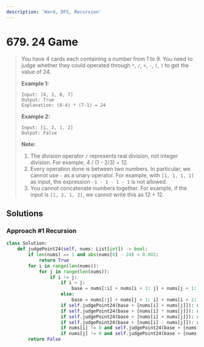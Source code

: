 ```yaml
---
description: 'Hard, DFS, Recursion'
---
```


# 679. 24 Game

> You have 4 cards each containing a number from 1 to 9. You need to judge whether they could operated through `*`, `/`, `+`, `-`, `(`, `)` to get the value of 24.
>
> **Example 1:**  
>
>
> ```text
> Input: [4, 1, 8, 7]
> Output: True
> Explanation: (8-4) * (7-1) = 24
> ```
>
> **Example 2:**  
>
>
> ```text
> Input: [1, 2, 1, 2]
> Output: False
> ```
>
> **Note:**  
>
>
> 1. The division operator `/` represents real division, not integer division. For example, 4 / \(1 - 2/3\) = 12.
> 2. Every operation done is between two numbers. In particular, we cannot use `-` as a unary operator. For example, with `[1, 1, 1, 1]` as input, the expression `-1 - 1 - 1 - 1` is not allowed.
> 3. You cannot concatenate numbers together. For example, if the input is `[1, 2, 1, 2]`, we cannot write this as 12 + 12.

## Solutions

### Approach \#1 Recursion

```python
class Solution:
    def judgePoint24(self, nums: List[int]) -> bool:
        if len(nums) == 1 and abs(nums[0] - 24) < 0.001:
            return True
        for i in range(len(nums)):
            for j in range(len(nums)):
                if i != j:
                    if i < j:
                        base = nums[:i] + nums[i + 1: j] + nums[j + 1:]
                    else:
                        base = nums[:j] + nums[j + 1: i] + nums[i + 1:]
                    if self.judgePoint24(base + [nums[i] + nums[j]]): return True
                    if self.judgePoint24(base + [nums[i] * nums[j]]): return True
                    if self.judgePoint24(base + [nums[i] + nums[j]]): return True
                    if self.judgePoint24(base + [nums[i] - nums[j]]): return True
                    if nums[i] != 0 and self.judgePoint24(base + [nums[j] / nums[i]]): return True
                    if nums[j] != 0 and self.judgePoint24(base + [nums[i] / nums[j]]): return True
        return False
```

